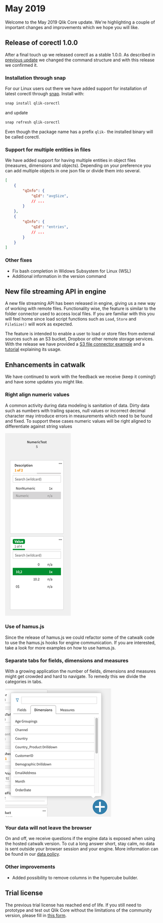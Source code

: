 # May 2019

Welcome to the May 2019 Qlik Core update. We're highlighting a couple of important changes and improvements which we
hope you will like.

## Release of corectl 1.0.0

After a final touch up we released corectl as a stable 1.0.0. As described in
[previous update](2019-04.md#corectl-100-beta-release) we changed the command structure and with this release we
confirmed it.

### Installation through snap

For our Linux users out there we have added support for installation of latest corectl through
[snap](https://snapcraft.io/). Install with:

```bash
snap install qlik-corectl
```

and update

```bash
snap refresh qlik-corectl
```

Even though the package name has a prefix `qlik-` the installed binary will be called corectl.

### Support for multiple entities in files

We have added support for having multiple entities in object files (measures, dimensions and objects). Depending on
your preference you can add multiple objects in one json file or divide them into several.

```json
[
    {
        "qInfo": {
            "qId": "avgSize",
            // ...
        }
    },
    {
        "qInfo": {
            "qId": "entries",
            // ...
        }
    }
]
```

### Other fixes

* Fix bash completion in Widows Subsystem for Linux (WSL)
* Additional information in the version command

## New file streaming API in engine

A new file streaming API has been released in engine, giving us a new way of working with remote files.
Functionality wise, the feature is similar to the folder connector used to access local files. If you are familiar with
this you will feel home since load script functions such as `Load`, `Store` and `FileSize()` will work as expected.

The feature is intended to enable a user to load or store files from external sources such as an S3 bucket, Dropbox or
other remote storage services. With the release we have provided a
[S3 file connector example](https://github.com/qlik-oss/core-grpc-s3-file-connector) and a
[tutorial](../tutorials/data-loading/remote-files.md) explaining its usage.

## Enhancements in catwalk

We have continued to work with the feedback we receive (keep it coming!) and have some updates you might like.

### Right align numeric values

A common activity during data modeling is sanitation of data. Dirty data such as numbers with trailing spaces, null
values or incorrect decimal character may introduce errors in measurements which need to be found and fixed. To support
these cases numeric values will be right aligned to differentiate against string values

![screenshot](../images/catwalk-numeric-right.png)

### Use of hamus.js

Since the release of hamus.js we could refactor some of the catwalk code to use the hamus.js hooks for engine
communication. If you are interested, take a look for more examples on how to use hamus.js.

### Separate tabs for fields, dimensions and measures

With a growing application the number of fields, dimensions and measures might get crowded and hard to navigate. To
remedy this we divide the categories in tabs.

![screenshot](../images/catwalk-hypercube-tabs.png)

### Your data will not leave the browser

On and off, we receive questions if the engine data is exposed when using the hosted catwalk version. To cut a long
answer short, stay calm, no data is sent outside your browser session and your engine. More information can be found in
our [data policy](https://github.com/qlik-oss/catwalk#data-policy).

### Other improvements

* Added possibility to remove columns in the hypercube builder.

## Trial license

The previous trial license has reached end of life. If you still need to prototype and test out Qlik Core without
the limitations of the community version, please fill in [this form](XXX).
